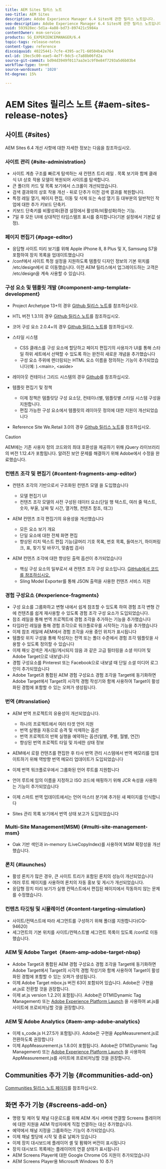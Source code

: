 ```yaml
---
title: AEM Sites 릴리스 노트
seo-title: AEM Sites
description: Adobe Experience Manager 6.4 Sites에 관한 릴리스 노트입니다.
seo-description: Adobe Experience Manager 6.4 Sites에 관한 릴리스 노트입니다.
uuid: 593928ec-5d1a-4a88-bd73-897421c5984a
contentOwner: msm-service
products: SG_EXPERIENCEMANAGER/6.4
topic-tags: release-notes
content-type: reference
discoiquuid: 40225441-7cfe-4395-ac71-60504b42e764
exl-id: 19ec5c00-eae5-4e7f-9dc5-c7a88b06fd2a
source-git-commit: bd94d3949f0117aa3e1c9f0e84f7293a5d6b03b4
workflow-type: tm+mt
source-wordcount: '1020'
ht-degree: 15%

---
```


# AEM Sites 릴리스 노트 {#aem-sites-release-notes}

## 사이트 {#sites}

AEM Sites 6.4 개선 사항에 대한 자세한 정보는 다음을 참조하십시오.

### 사이트 관리 {#site-administration}

* 사이트 계층 구조를 빠르게 탐색하는 새 컨텐츠 트리 레일 . 목록 보기와 함께 클래식 UI 상호 작용 모델이 복원되어 사이트를 탐색합니다.
* 큰 폴더의 카드 및 목록 보기에서 스크롤이 개선되었습니다.
* 검색 결과와의 상호 작용 개선 - 뒤로 단추가 이전 검색 결과를 복원합니다.
* 특정 레일 열기, 페이지 편집, 이동 및 삭제 또는 속성 열기 등 대부분의 일반적인 작업에 대한 추가 키보드 단축키.
* 키보드 단축키를 비활성화(환경 설정에서 활성화/비활성화)하는 기능.
* 7일 후 모든 UI에 상대적인 타임스탬프 표시를 중지합니다(기본 설정에서 기본값 설정).

### 페이지 편집기 {#page-editor}

* 응답형 사이트 미리 보기를 위해 Apple iPhone 8, 8 Plus 및 X, Samsung S7을 포함하여 장치 목록을 업데이트했습니다
* /conf에서 사이트 특정 설정을 지원하도록 템플릿 디자인 정보의 기본 위치를 /etc/design에서 로 이동했습니다. 이전 AEM 릴리스에서 업그레이드하는 고객은 /etc/design을 계속 사용할 수 있습니다.

### 구성 요소 및 템플릿 개발 {#component-amp-template-development}

* Project Archetype 13+의 경우 [Github 릴리스 노트](https://github.com/Adobe-Marketing-Cloud/aem-project-archetype/releases)를 참조하십시오.
* HTL 버전 1.3.1의 경우 [Github 릴리스 노트](https://github.com/Adobe-Marketing-Cloud/htl-spec/releases/tag/1.3.1)를 참조하십시오.
* 코어 구성 요소 2.0.4+의 경우 [Github 릴리스 노트](https://github.com/Adobe-Marketing-Cloud/aem-core-wcm-components/releases)를 참조하십시오.
* 스타일 시스템

   * CSS 클래스를 구성 요소에 할당하고 페이지 편집기의 사용자가 UI를 통해 스타일 하위 세트에서 선택할 수 있도록 하는 완전히 새로운 개념을 추가했습니다
   * 구성 요소 주위에 렌더링되는 HTML 요소 이름을 정의하는 기능이 추가되었습니다(예: ).&lt;main>, &lt;aside>

* 레이아웃 컨테이너 그리드 시스템의 경우 [Github](https://github.com/Adobe-Marketing-Cloud/aem-responsivegrid)를 참조하십시오.
* 템플릿 편집기 및 정책

   * 이제 정책은 템플릿당 구성 요소당, 컨테이너별, 템플릿별 스타일 시스템 구성을 지원합니다.
   * 편집 가능한 구성 요소에서 템플릿의 레이아웃 정의에 대한 지원이 개선되었습니다

* Reference Site We.Retail 3.0의 경우 [Github 릴리스 노트](https://github.com/Adobe-Marketing-Cloud/aem-sample-we-retail/releases)를 참조하십시오.

>[!CAUTION]
>
>AEM에는 기존 사용자 정의 코드와의 최대 호환성을 제공하기 위해 jQuery 라이브러리의 버전 1.12.4가 포함됩니다. 알려진 보안 문제를 해결하기 위해 Adobe에서 수정을 완료했습니다.

### 컨텐츠 조각 및 편집기 {#content-fragments-amp-editor}

* 컨텐츠 조각의 기반으로서 구조화된 컨텐츠 모델 을 도입했습니다

   * 모델 편집기 UI
   * 컨텐츠 조각 모델의 사전 구성된 데이터 요소(단일 행 텍스트, 여러 줄 텍스트, 숫자, 부울, 날짜 및 시간, 열거형, 컨텐츠 참조, 태그)

* AEM 컨텐츠 조각 편집기의 유용성을 개선했습니다

   * 모든 요소 보기 개요
   * 단일 요소에 대한 전체 화면 편집
   * 향상된 리치 텍스트 편집 기능(글머리 기호 목록, 번호 목록, 들여쓰기, 하이퍼링크, 표, 찾기 및 바꾸기, 맞춤법 검사)

* AEM 컨텐츠 조각에 대한 향상된 출력 옵션이 추가되었습니다

   * 핵심 구성 요소의 일부로서 새 컨텐츠 조각 구성 요소입니다. [GitHub에서 코드를 참조하십시오.](https://github.com/Adobe-Marketing-Cloud/aem-core-wcm-components/tree/master/extension/contentfragment/content/src/content/jcr_root/apps/core/wcm/extension/components/contentfragment/v1/contentfragment)
   * Sling Model Exporter를 통해 JSON 출력을 사용한 컨텐츠 서비스 지원

### 경험 구성요소 {#experience-fragments}

* 구성 요소를 그룹화하고 변형 내에서 쉽게 참조할 수 있도록 하여 경험 조각 변형 간에 컨텐츠를 쉽게 재사용할 수 있도록 경험 조각 구성 요소가 도입되었습니다.
* 참조 레일을 통해 번역 프로젝트에 경험 조각을 추가하는 기능을 추가했습니다
* 타임라인 레일을 통해 경험 조각으로 워크플로우를 시작하는 기능을 추가했습니다
* 이제 참조 레일에 AEM에서 경험 조각을 사용 중인 위치가 표시됩니다
* 템플릿 위치 구성을 통해 작성자는 전역 또는 폴더 수준에서 경험 조각 템플릿을 사용할 수 있도록 정의할 수 있습니다
* 이제 패싯 검색은 게시됨/게시되지 않음 과 같은 고급 필터링을 소셜 미디어 및 Adobe Target으로 내보냅니다
* 경험 구성요소를 Pinterest 또는 Facebook으로 내보낼 때 단일 소셜 미디어 로그인이 추가되었습니다
* Adobe Target과 통합된 AEM 경험 구성요소 경험 조각을 Target에 동기화하면 Adobe Target에서 Target의 시각적 경험 작성기와 함께 사용하여 Target이 활성화된 경험에 포함할 수 있는 오퍼가 생성됩니다.

### 번역 {#translation}

* AEM 번역 프로젝트의 유용성이 개선되었습니다.

   * 하나의 프로젝트에서 여러 타겟 언어 지원
   * 번역 실행을 자동으로 승격 및 삭제하는 옵션
   * 번역 프로젝트의 반복 실행을 예약하는 옵션(일별, 주별, 월별, 연간)
   * 향상된 번역 프로젝트 타일 및 자세한 상태 정보

* AEM에서 로컬 컨텐츠를 편집한 후 타사 번역 관리 시스템에서 번역 메모리를 업데이트하기 위해 역방향 번역 메모리 업데이트가 도입되었습니다
* 이제 번역 워크플로우에서 그룹화된 언어 루트를 지원합니다
* 언어 루트에 임의 이름을 지정하고 ISO 코드에 매핑하기 위해 JCR 속성을 사용하는 기능이 추가되었습니다
* 이제 스마트 번역 업데이트에서는 언어 마스터 분기에 추가된 새 페이지를 인식합니다
* Sites 관리 목록 보기에서 번역 상태 보고가 도입되었습니다

### Multi-Site Management(MSM) {#multi-site-management-msm}

* Oak 기반 색인과 in-memory (LiveCopyIndex)를 사용하여 MSM 확장성을 개선했습니다.

### 론치 {#launches}

* 활성 론치가 많은 경우, 큰 사이트 트리가 포함된 론치의 성능이 개선되었습니다
* 여러 루트 페이지를 사용하여 론치의 자동 홍보 및 게시가 개선되었습니다.
* 응답형 장치 미리 보기가 실행 컨텍스트에서 편집된 페이지에서 작동하지 않는 문제를 수정했습니다.

### 컨텐츠 타깃팅 및 시뮬레이션 {#content-targeting-simulation}

* 사이트/컨텍스트에 따라 세그먼트를 구성하기 위해 폴더를 지원합니다(CQ-94620)
* 세그먼트의 기본 위치를 사이트/컨텍스트별 세그먼트 목록이 있도록 /conf로 이동했습니다.

### AEM 및 Adobe Target  {#aem-amp-adobe-target-nbsp}

* Adobe Target과 통합된 AEM 경험 구성요소 경험 조각을 Target에 동기화하면 Adobe Target에서 Target의 시각적 경험 작성기와 함께 사용하여 Target이 활성화된 경험에 포함할 수 있는 오퍼가 생성됩니다.
* 이제 Adobe Target mbox.js 버전 63이 포함되어 있습니다. Adobe은 구현을 at.js로 전환할 것을 권장합니다.
* 이제 at.js version 1.2.2이 포함됩니다. Adobe은 DTM(Dynamic Tag Management) 또는 [Adobe Experience Platform Launch](https://www.adobe.com/enterprise/cloud-platform/launch.html) 을 사용하여 at.js를 사이트에 프로비저닝할 것을 권장합니다.

### AEM 및 Adobe Analytics {#aem-amp-adobe-analytics}

* 이제 s_code.js H.27.5가 포함됩니다. Adobe은 구현을 AppMeasurement.js로 전환하도록 권장합니다
* 이제 AppMeasurement.js 1.8.0이 포함됩니다. Adobe은 DTM(Dynamic Tag Management) 또는 [Adobe Experience Platform Launch](https://www.adobe.com/enterprise/cloud-platform/launch.html) 을 사용하여 AppMeasurement.js를 사이트에 프로비저닝할 것을 권장합니다.

## Communities 추가 기능 {#communities-add-on}

[Communities 릴리스 노트 페이지](/help/release-notes/communities-release-notes.md)를 참조하십시오.

## 화면 추가 기능 {#screens-add-on}

* 명령 및 제어 및 채널 다운로드를 위해 AEM 게시 서버에 연결할 Screens 플레이어에 대한 지원을 AEM 작성자에게 직접 연결하는 대신 추가했습니다.
* 예약에서 채널 지정을 그룹화하는 기능이 추가되었습니다.
* 이제 채널 할당에 시작 및 종료 날짜가 있습니다
* 이제 장치 대시보드에 플레이어 셸 및 펌웨어 버전이 표시됩니다
* 장치 대시보드 목록에는 플레이어의 연결 상태가 표시됩니다
* AEM Screens Player에 대한 Google Chrome OS 지원이 추가되었습니다
* AEM Screens Player용 Microsoft Windows 10 추가
